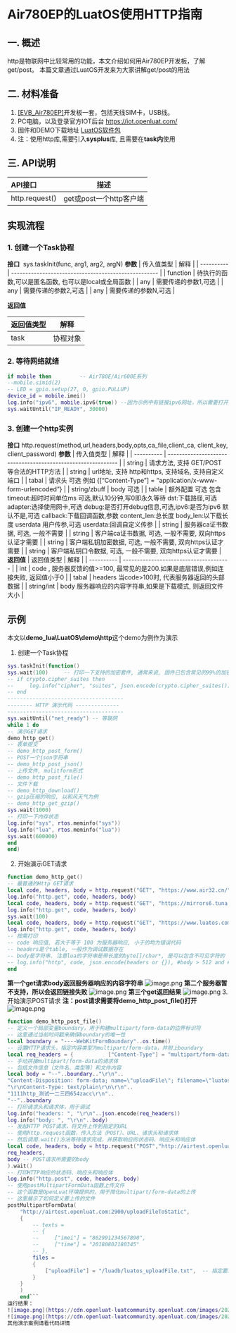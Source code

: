 # Air780EP的LuatOS使用HTTP指南

## 一. 概述

http是物联网中比较常用的功能，本文介绍如何用Air780EP开发板，了解get/post。
本篇文章通过LuatOS开发来为大家讲解get/post的用法

## 二. 材料准备

1. [[EVB_Air780EP]](https://item.taobao.com/item.htm?spm=a1z10.1-c-s.w4004-24795286339.2.14481170f8sPv8&id=764253232987)开发板一套，包括天线SIM卡，USB线。
2. PC电脑，以及登录官方IOT后台 <https://iot.openluat.com/>
3. 固件和DEMO下载地址 [LuatOS软件包](https://gitee.com/openLuat/LuatOS/releases "LuatOS软件包")
4. 注：使用http库,需要引入**sysplus**库, 且需要在**task内**使用

## 三. API说明

| API接口             | 描述                    |
| :------------------ | ----------------------- |
| http.request()       | get或post一个http客户端 |

## 实现流程

### 1. 创建一个Task协程

**接口**  ​
sys.taskInit(func, arg1, arg2, argN)
**参数**
| 传入值类型 | 解释                                                 |
| ---------- | ---------------------------------------------------- |
| function   | 待执行的函数,可以是匿名函数, 也可以是local或全局函数 |
| any        | 需要传递的参数1,可选                                 |
| any        | 需要传递的参数2,可选                                 |
| any        | 需要传递的参数N,可选                                 |

**返回值**

| 返回值类型 | 解释     |
| ---------- | -------- |
| task       | 协程对象 |

### 2. 等待网络就绪

```lua
if mobile then         -- Air780E/Air600E系列
--mobile.simid(2)
-- LED = gpio.setup(27, 0, gpio.PULLUP)
device_id = mobile.imei()
log.info("ipv6", mobile.ipv6(true)) --因为示例中有链接ipv6网址，所以需要打开此功能
sys.waitUntil("IP_READY", 30000)
```

### 3. 创建一个http实例

**接口**  ​
http.request(method,url,headers,body,opts,ca_file,client_ca, client_key, client_password)
**参数**
| 传入值类型 | 解释                                                         |
| ---------- | ------------------------------------------------------------ |
| string        | 请求方法, 支持 GET/POST 等合法的HTTP方法 |
| string     | url地址, 支持 http和https, 支持域名, 支持自定义端口 |
| tabal        | 请求头 可选 例如 {[“Content-Type”] = “application/x-www-form-urlencoded”} |
| string/zbuff | body 可选 |
| table | 额外配置 可选 包含 timeout:超时时间单位ms 可选,默认10分钟,写0即永久等待 dst:下载路径,可选 adapter:选择使用网卡,可选 debug:是否打开debug信息,可选,ipv6:是否为ipv6 默认不是,可选 callback:下载回调函数,参数 content_len:总长度 body_len:以下载长度 userdata 用户传参,可选 userdata:回调自定义传参 |
| string | 服务器ca证书数据, 可选, 一般不需要 |
| string | 客户端ca证书数据, 可选, 一般不需要, 双向https认证才需要 |
| string | 客户端私钥加密数据, 可选, 一般不需要, 双向https认证才需要 |
| string | 客户端私钥口令数据, 可选, 一般不需要, 双向https认证才需要 |
**返回值**
| 返回值类型 | 解释                                   |
| ---------- | -------------------------------------- |
| int | code , 服务器反馈的值>=100, 最常见的是200.如果是底层错误,例如连接失败, 返回值小于0 |
| tabal | headers 当code>100时, 代表服务器返回的头部数据 |
| string/int | body 服务器响应的内容字符串,如果是下载模式, 则返回文件大小 |

## 示例

本文以**demo_lua\LuatOS\demo\http**这个demo为例作为演示

1. 创建一个Task协程

```lua
sys.taskInit(function()
sys.wait(100)     -- 打印一下支持的加密套件, 通常来说, 固件已包含常见的99%的加密套件
-- if crypto.cipher_suites then
--     log.info("cipher", "suites", json.encode(crypto.cipher_suites()))
-- end
-------------------------------------
-------- HTTP 演示代码 --------------
-------------------------------------
sys.waitUntil("net_ready") -- 等联网
while 1 do
-- 演示GET请求
demo_http_get()
-- 表单提交
-- demo_http_post_form()
-- POST一个json字符串
-- demo_http_post_json()
-- 上传文件, mulitform形式
-- demo_http_post_file()
-- 文件下载
-- demo_http_download()
-- gzip压缩的响应, 以和风天气为例
-- demo_http_get_gzip()
sys.wait(1000)
-- 打印一下内存状态
log.info("sys", rtos.meminfo("sys"))
log.info("lua", rtos.meminfo("lua"))
sys.wait(600000)
end
end)
```

2. 开始演示GET请求

```lua
function demo_http_get()
-- 最普通的Http GET请求
local code, headers, body = http.request("GET", "https://www.air32.cn/").wait()
log.info("http.get", code, headers, body)
local code, headers, body = http.request("GET", "https://mirrors6.tuna.tsinghua.edu.cn/", nil, nil, {ipv6=true}).wait()
log.info("http.get", code, headers, body)
sys.wait(100)
local code, headers, body = http.request("GET", "https://www.luatos.com/").wait()
log.info("http.get", code, headers, body)
-- 按需打印
-- code 响应值, 若大于等于 100 为服务器响应, 小于的均为错误代码
-- headers是个table, 一般作为调试数据存在
-- body是字符串. 注意lua的字符串是带长度的byte[]/char*, 是可以包含不可见字符的
-- log.info("http", code, json.encode(headers or {}), #body > 512 and #body or body)
end
```

**第一个get请求body返回服务器响应的内容字符串**
![image.png](https://cdn.openluat-luatcommunity.openluat.com/images/20240809162951115_image.png)
**第二个服务器暂不支持，所以会返回链接失败**
![image.png](https://cdn.openluat-luatcommunity.openluat.com/images/20240809163258647_image.png)
**第三个get返回结果**
![image.png](https://cdn.openluat-luatcommunity.openluat.com/images/20240809170822667_image.png)
3. 开始演示POST请求
**注：post请求需要将demo_http_post_file()打开**
![image.png](https://cdn.openluat-luatcommunity.openluat.com/images/20240809172802706_image.png)

```lua
function demo_http_post_file()
-- 定义一个局部变量boundary，用于构建multipart/form-data的边界标识符
-- 这里通过当前时间戳来确保boundary的唯一性
local boundary = "----WebKitFormBoundary"..os.time()
-- 设置HTTP请求头，指定内容类型为multipart/form-data，并附上boundary
local req_headers = {           ["Content-Type"] = "multipart/form-data; boundary="..boundary,       }
-- 手动拼接multipart/form-data的请求体
-- 包括文件信息（文件名、类型等）和文件内容
local body = "--"..boundary.."\r\n"..
"Content-Disposition: form-data; name=\"uploadFile\"; filename=\"luatos_uploadFile_TEST01.txt\""..
"\r\nContent-Type: text/plain\r\n\r\n"..
"1111http_测试一二三四654zacc\r\n"..
"--"..boundary
-- 打印请求头和请求体，用于调试
log.info("headers: ", "\r\n"..json.encode(req_headers))
log.info("body: ", "\r\n"..body)
-- 发起HTTP POST请求，将文件上传到指定的URL
-- 使用http.request函数，传入方法（POST）、URL、请求头和请求体
-- 然后调用.wait()方法等待请求完成，并获取响应的状态码、响应头和响应体
local code, headers, body = http.request("POST","http://airtest.openluat.com:2900/uploadFileToStatic",
req_headers,
body -- POST请求所需要的body
).wait()
-- 打印HTTP响应的状态码、响应头和响应体
log.info("http.post", code, headers, body)
-- 使用postMultipartFormData函数上传文件
-- 这个函数是OpenLuat环境提供的，用于简化multipart/form-data的上传
-- 这里展示了如何定义要上传的文件
postMultipartFormData(
    "http://airtest.openluat.com:2900/uploadFileToStatic",
    {
        -- texts =
        -- {
        --     ["imei"] = "862991234567890",
        --     ["time"] = "20180802180345"
        -- },
        files =
        {
            ["uploadFile"] = "/luadb/luatos_uploadFile.txt",  -- 指定要上传的文件路径
        }
    }
    )
    end```
运行结果：
![image.png](https://cdn.openluat-luatcommunity.openluat.com/images/20240809173625028_image.png)
![image.png](https://cdn.openluat-luatcommunity.openluat.com/images/20240809173716947_image.png)
其他演示案例请看代码详情
